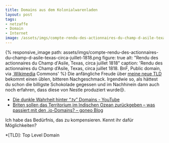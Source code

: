 ```yaml
---
title: Domains aus dem Kolonialwarenladen
layout: post
tags:
- netzaffe
- Domain
- Internet
image: /assets/imgs/compte-rendu-des-actionnaires-du-champ-d-asile-texas-circa-juillet-1818.png
---
```

{% responsive_image 
path: assets/imgs/compte-rendu-des-actionnaires-du-champ-d-asile-texas-circa-juillet-1818.png
figure: true 
alt: "Rendu des actionnaires du Champ d'Asile, Texas, circa juillet 1818"
caption: 'Rendu des actionnaires du Champ d&rsquo;Asile, Texas, circa juillet 1818. 
BnF, Public domain, via ,<a href="https://commons.wikimedia.org/wiki/File:Compte_Rendu_des_actionnaires_du_Champ_d%27Asile,_Texas,_circa_juillet_1818.png">Wikimedia</a> Commons'
%}
Die anfängliche Freude über [meine neue TLD](/2021/05/13/goodbye-netzaffe.de.html) 
bekommt einen üblen, bitteren Nachgeschmack.
Irgendwie so, als hättest du schon die billigste Schokolade gegessen
und im Nachhinein dann auch noch erfahren,
dass diese von Nestle produziert wurde😒.  
- [Die dunkle Wahrheit hinter “.tv” Domains - YouTube](https://www.youtube.com/watch?v=YOfv30fSXk0)
- [Briten sollen das Territorium im Indischen Ozean zurückgeben – was passiert mit den .io-Domains? – goneo Blog](https://www.goneo.de/blog/2019/06/12/briten-sollen-das-territorium-im-indischen-ozean-zurueckgeben-was-passiert-mit-den-io-domains/)

Ich habe das Bedürfnis, das zu kompensieren. 
Kennt ihr dafür Möglichkeiten?

*[TLD]: Top Level Domain

